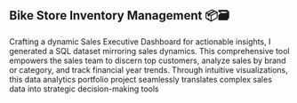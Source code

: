 ## Bike Store Inventory Management 📦🗃️ 
Crafting a dynamic Sales Executive Dashboard for actionable insights, I generated a SQL dataset mirroring sales dynamics. This comprehensive tool empowers the sales team to discern top customers, analyze sales by brand or category, and track financial year trends. Through intuitive visualizations, this data analytics portfolio project seamlessly translates complex sales data into strategic decision-making tools


